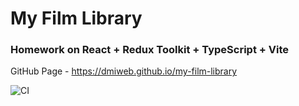 # My Film Library
### Homework on React + Redux Toolkit + TypeScript + Vite

GitHub Page - https://dmiweb.github.io/my-film-library

![CI](https://github.com/dmiweb/my-film-library/actions/workflows/web.yml/badge.svg)